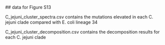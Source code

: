 ## data for Figure S13

C_jejuni_cluster_spectra.csv contains the mutations elevated in each C. jejuni clade compared with E. coli lineage 34

C_jejuni_cluster_decomposition.csv contains the decomposition results for each C. jejuni clade

